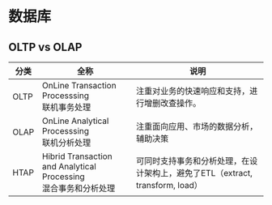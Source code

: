 # 数据库

## OLTP vs OLAP

| 分类 | 全称                                                                 | 说明                                                                          |
| ---- | -------------------------------------------------------------------- | ----------------------------------------------------------------------------- |
| OLTP | OnLine Transaction Processsing<br />联机事务处理                     | 注重对业务的快速响应和支持，进行增删改查操作。                                |
| OLAP | OnLine Analytical Processsing<br />联机分析处理                      | 注重面向应用、市场的数据分析，辅助决策                                        |
| HTAP | Hibrid Transaction and Analytical Processing<br />混合事务和分析处理 | 可同时支持事务和分析处理，在设计架构上，避免了ETL（extract, transform, load） |
